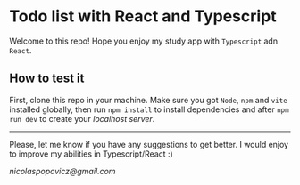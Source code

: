# Todo list with React and Typescript

Welcome to this repo! Hope you enjoy my study app with `Typescript` adn `React`.

## How to test it

First, clone this repo in your machine. Make sure you got `Node`, `npm` and `vite` installed globally, then run `npm install` to install dependencies and after `npm run dev` to create your _localhost server_.

---

Please, let me know if you have any suggestions to get better. I would enjoy to improve my abilities in Typescript/React :)

_nicolaspopovicz@gmail.com_

